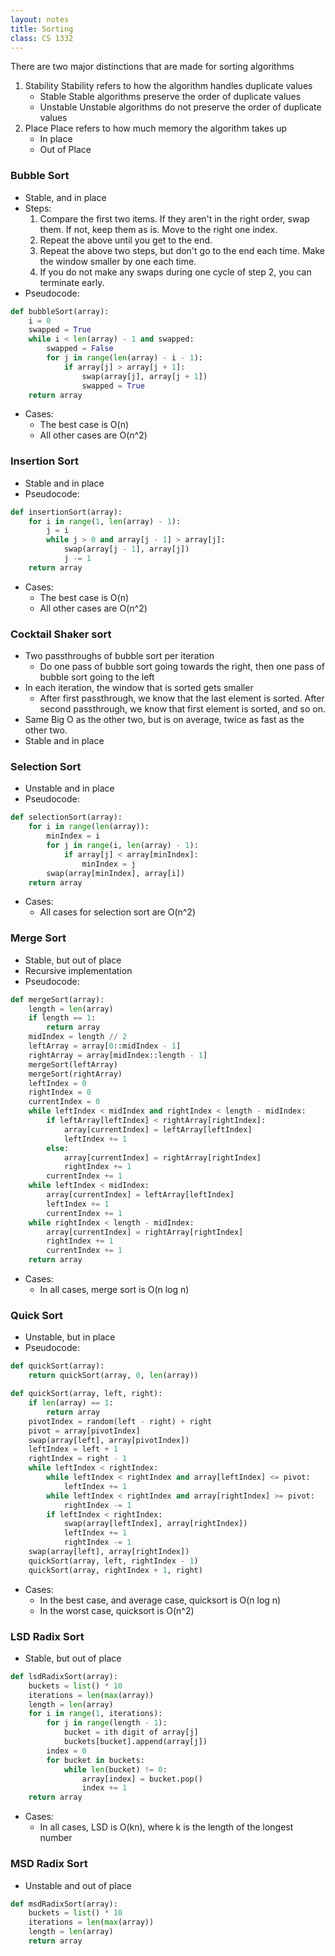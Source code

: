 ```yaml
---
layout: notes
title: Sorting
class: CS 1332
---
```


There are two major distinctions that are made for sorting algorithms
1. Stability
   Stability refers to how the algorithm handles duplicate values
	* Stable
		Stable algorithms preserve the order of duplicate values
	* Unstable
		Unstable algorithms do not preserve the order of duplicate values
2. Place
	Place refers to how much memory the algorithm takes up
	* In place
	* Out of Place

### Bubble Sort
* Stable, and in place
* Steps:
	1. Compare the first two items. If they aren't in the right order, swap them. If not, keep them as is. Move to the right one index.
	2. Repeat the above until you get to the end. 
	3. Repeat the above two steps, but don't go to the end each time. Make the window smaller by one each time.
	4. If you do not make any swaps during one cycle of step 2, you can terminate early.
* Pseudocode:
```python
def bubbleSort(array):
	i = 0
	swapped = True
	while i < len(array) - 1 and swapped:
		swapped = False
		for j in range(len(array) - i - 1):
			if array[j] > array[j + 1]:
				swap(array[j], array[j + 1])
				swapped = True
	return array
```
* Cases:
	* The best case is O(n)
	* All other cases are O(n^2)

### Insertion Sort
* Stable and in place
* Pseudocode:
```python
def insertionSort(array):
	for i in range(1, len(array) - 1):
		j = i
		while j > 0 and array[j - 1] > array[j]:
			swap(array[j - 1], array[j])
			j -= 1
	return array
```
* Cases:
	* The best case is O(n)
	* All other cases are O(n^2)

### Cocktail Shaker sort
* Two passthroughs of bubble sort per iteration
	* Do one pass of bubble sort going towards the right, then one pass of bubble sort going to the left
* In each iteration, the window that is sorted gets smaller
	* After first passthrough, we know that the last element is sorted. After second passthrough, we know that first element is sorted, and so on.
* Same Big O as the other two, but is on average, twice as fast as the other two.
* Stable and in place

### Selection Sort
* Unstable and in place
* Pseudocode:
```python
def selectionSort(array):
	for i in range(len(array)):
		minIndex = i
		for j in range(i, len(array) - 1):
			if array[j] < array[minIndex]:
				minIndex = j
		swap(array[minIndex], array[i])
	return array
```
* Cases:
	* All cases for selection sort are O(n^2)

### Merge Sort
* Stable, but out of place
* Recursive implementation
* Pseudocode:
```python
def mergeSort(array):
	length = len(array)
	if length == 1:
		return array
	midIndex = length // 2
	leftArray = array[0::midIndex - 1]
	rightArray = array[midIndex::length - 1]
	mergeSort(leftArray)
	mergeSort(rightArray)
	leftIndex = 0
	rightIndex = 0
	currentIndex = 0
	while leftIndex < midIndex and rightIndex < length - midIndex:
		if leftArray[leftIndex] < rightArray[rightIndex]:
			array[currentIndex] = leftArray[leftIndex]
			leftIndex += 1
		else:
			array[currentIndex] = rightArray[rightIndex]
			rightIndex += 1
		currentIndex += 1
	while leftIndex < midIndex:
		array[currentIndex] = leftArray[leftIndex]
		leftIndex += 1
		currentIndex += 1
	while rightIndex < length - midIndex:
		array[currentIndex] = rightArray[rightIndex]
		rightIndex += 1
		currentIndex += 1
	return array
```
* Cases:
	* In all cases, merge sort is O(n log n)

### Quick Sort
* Unstable, but in place
* Pseudocode:
```python
def quickSort(array):
	return quickSort(array, 0, len(array))

def quickSort(array, left, right):
	if len(array) == 1:
		return array
	pivotIndex = random(left - right) + right
	pivot = array[pivotIndex]
	swap(array[left], array[pivotIndex])
	leftIndex = left + 1
	rightIndex = right - 1
	while leftIndex < rightIndex:
		while leftIndex < rightIndex and array[leftIndex] <= pivot:
			leftIndex += 1
		while leftIndex < rightIndex and array[rightIndex] >= pivot:
			rightIndex -= 1
		if leftIndex < rightIndex:
			swap(array[leftIndex], array[rightIndex])
			leftIndex += 1
			rightIndex -= 1
	swap(array[left], array[rightIndex])
	quickSort(array, left, rightIndex - 1)
	quickSort(array, rightIndex + 1, right)
```
* Cases:
	* In the best case, and average case, quicksort is O(n log n)
	* In the worst case, quicksort is O(n^2)

### LSD Radix Sort
* Stable, but out of place
```python
def lsdRadixSort(array):
	buckets = list() * 10
	iterations = len(max(array))
	length = len(array)
	for i in range(1, iterations):
		for j in range(length - 1):
			bucket = ith digit of array[j]
			buckets[bucket].append(array[j])
		index = 0
		for bucket in buckets:
			while len(bucket) != 0:
				array[index] = bucket.pop()
				index += 1
	return array
```
* Cases:
	* In all cases, LSD is O(kn), where k is the length of the longest number

### MSD Radix Sort
* Unstable and out of place
```python
def msdRadixSort(array):
	buckets = list() * 10
	iterations = len(max(array))
	length = len(array)
	return array
```